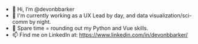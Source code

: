 - 👋 Hi, I’m @devonbbarker
- 👀 I'm currently working as a UX Lead by day, and data visualization/sci-comm by night. 
- 🌱 Spare time = rounding out my Python and Vue skills.
- 📫 Find me on LinkedIn at: https://www.linkedin.com/in/devonbbarker/

